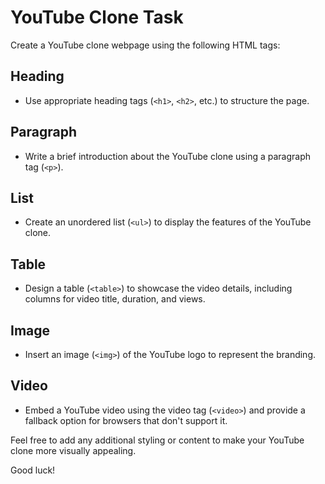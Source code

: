 # YouTube Clone Task

Create a YouTube clone webpage using the following HTML tags:

## Heading

- Use appropriate heading tags (`<h1>`, `<h2>`, etc.) to structure the page.

## Paragraph

- Write a brief introduction about the YouTube clone using a paragraph tag (`<p>`).

## List

- Create an unordered list (`<ul>`) to display the features of the YouTube clone.

## Table

- Design a table (`<table>`) to showcase the video details, including columns for video title, duration, and views.

## Image

- Insert an image (`<img>`) of the YouTube logo to represent the branding.

## Video

- Embed a YouTube video using the video tag (`<video>`) and provide a fallback option for browsers that don't support it.

Feel free to add any additional styling or content to make your YouTube clone more visually appealing.

Good luck!